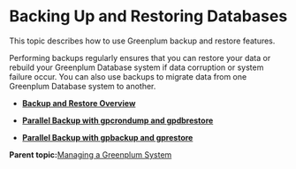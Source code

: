 # Backing Up and Restoring Databases 

This topic describes how to use Greenplum backup and restore features.

Performing backups regularly ensures that you can restore your data or rebuild your Greenplum Database system if data corruption or system failure occur. You can also use backups to migrate data from one Greenplum Database system to another.

-   **[Backup and Restore Overview](../managing/backup-overview.html)**  

-   **[Parallel Backup with gpcrondump and gpdbrestore](../managing/backup-heading.html)**  

-   **[Parallel Backup with gpbackup and gprestore](../managing/backup-gpbackup.html)**  


**Parent topic:**[Managing a Greenplum System](../managing/partII.html)

